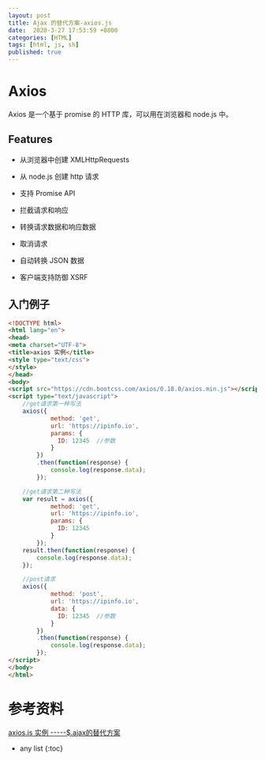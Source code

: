 ```yaml
---
layout: post
title: Ajax 的替代方案-axios.js 
date:  2020-3-27 17:53:59 +0800
categories: [HTML]
tags: [html, js, sh]
published: true
---
```


# Axios

Axios 是一个基于 promise 的 HTTP 库，可以用在浏览器和 node.js 中。

## Features

- 从浏览器中创建 XMLHttpRequests

- 从 node.js 创建 http 请求

- 支持 Promise API

- 拦截请求和响应

- 转换请求数据和响应数据

- 取消请求

- 自动转换 JSON 数据

- 客户端支持防御 XSRF

## 入门例子

```html
<!DOCTYPE html>
<html lang="en">
<head>
<meta charset="UTF-8">
<title>axios 实例</title>
<style type="text/css">
</style>
</head>
<body>
<script src="https://cdn.bootcss.com/axios/0.18.0/axios.min.js"></script>
<script type="text/javascript">
    //get请求第一种写法
    axios({
            method: 'get',
            url: 'https://ipinfo.io',
            params: {
              ID: 12345  //参数
            }
        })
        .then(function(response) {
            console.log(response.data);
        });

    //get请求第二种写法
    var result = axios({
            method: 'get',
            url: 'https://ipinfo.io',
            params: {
              ID: 12345
            }            
        });   
    result.then(function(response) {
        console.log(response.data);
    });

    //post请求
    axios({
            method: 'post',
            url: 'https://ipinfo.io',
            data: {
              ID: 12345  //参数
            }
        })
        .then(function(response) {
            console.log(response.data);
        });
</script>
</body>
</html>
```

# 参考资料

[axios.js 实例 -----$.ajax的替代方案](https://www.cnblogs.com/xutongbao/p/9924828.html)

* any list
{:toc}